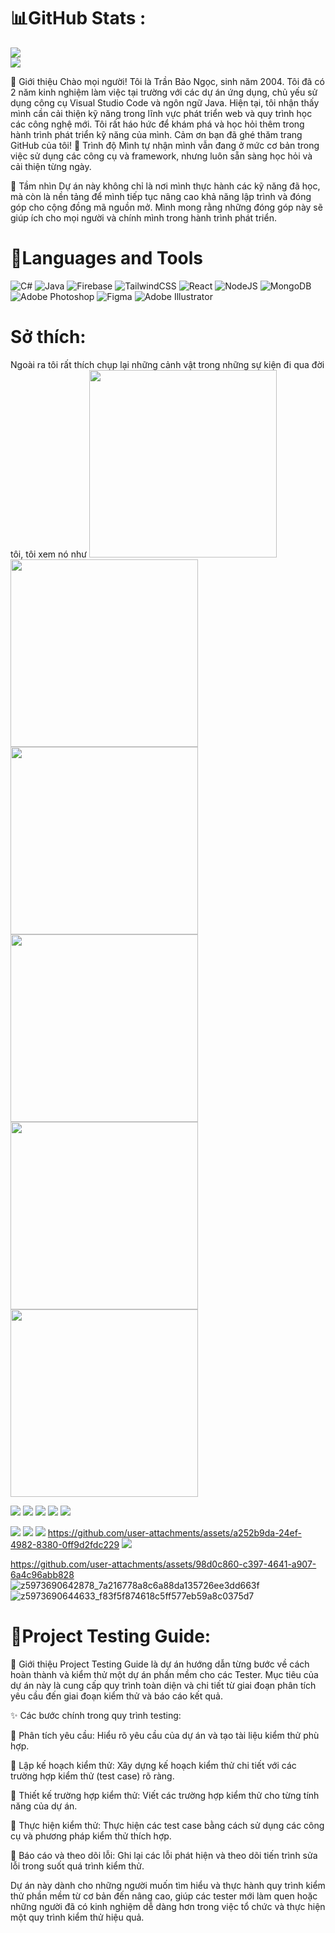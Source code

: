 # 📊GitHub Stats :
  ![](https://github-readme-stats.vercel.app/api?username=baongoc2211&theme=radical&hide_border=false&include_all_commits=false&count_private=false)<br/>![](https://github-readme-streak-stats.herokuapp.com/?user=baongoc2211&theme=radical&hide_border=false)<br/>

👋 Giới thiệu
Chào mọi người! Tôi là Trần Bảo Ngọc, sinh năm 2004. Tôi đã có 2 năm kinh nghiệm làm việc tại trường với các dự án ứng dụng, chủ yếu sử dụng công cụ Visual Studio Code và ngôn ngữ Java. 
Hiện tại, tôi nhận thấy mình cần cải thiện kỹ năng trong lĩnh vực phát triển web và quy trình học các công nghệ mới. Tôi rất háo hức để khám phá và học hỏi thêm trong hành trình phát triển kỹ năng của mình.
Cảm ơn bạn đã ghé thăm trang GitHub của tôi!
🌱 Trình độ
Mình tự nhận mình vẫn đang ở mức cơ bản trong việc sử dụng các công cụ và framework, nhưng luôn sẵn sàng học hỏi và cải thiện từng ngày.

🌟 Tầm nhìn
Dự án này không chỉ là nơi mình thực hành các kỹ năng đã học, mà còn là nền tảng để mình tiếp tục nâng cao khả năng lập trình và đóng góp cho cộng đồng mã nguồn mở. Mình mong rằng những đóng góp này sẽ giúp ích cho mọi người và chính mình trong hành trình phát triển.

# 🔧Languages and Tools
![C#](https://img.shields.io/badge/c%23-%23239120.svg?style=plastic&logo=c-sharp&logoColor=white) ![Java](https://img.shields.io/badge/java-%23ED8B00.svg?style=plastic&logo=java&logoColor=white) ![Firebase](https://img.shields.io/badge/firebase-%23039BE5.svg?style=plastic&logo=firebase) ![TailwindCSS](https://img.shields.io/badge/tailwindcss-%2338B2AC.svg?style=plastic&logo=tailwind-css&logoColor=white) ![React](https://img.shields.io/badge/react-%2320232a.svg?style=plastic&logo=react&logoColor=%2361DAFB) ![NodeJS](https://img.shields.io/badge/node.js-6DA55F?style=plastic&logo=node.js&logoColor=white) ![MongoDB](https://img.shields.io/badge/MongoDB-%234ea94b.svg?style=plastic&logo=mongodb&logoColor=white) ![Adobe Photoshop](https://img.shields.io/badge/adobephotoshop-%2331A8FF.svg?style=plastic&logo=adobephotoshop&logoColor=white) 	![Figma](https://img.shields.io/badge/figma-%23F24E1E.svg?style=plastic&logo=figma&logoColor=white) ![Adobe Illustrator](https://img.shields.io/badge/adobeillustrator-%23FF9A00.svg?style=plastic&logo=adobeillustrator&logoColor=white)

# Sở thích:
Ngoài ra tôi rất thích chụp lại những cảnh vật trong những sự kiện đi qua đời tôi, tôi xem nó như 
<img src="https://github.com/user-attachments/assets/158b9249-2e41-4ed5-8ef3-3f9a73967342" alt="" width="300">
<img src="https://github.com/user-attachments/assets/0f3cb768-b086-410a-88be-0b03aba17354" alt="" width="300">
<img src="https://github.com/user-attachments/assets/8c0f6e86-136d-41fb-8c89-67a0da720e3e" alt="" width="300">
<img src="https://github.com/user-attachments/assets/b9efa690-c08c-4876-951f-a8ed10b0ebb6" alt="" width="300">
<img src="https://github.com/user-attachments/assets/d859ac9c-7870-4e6f-b43b-1dadaab6da3e" alt="" width="300">
<img src="https://github.com/user-attachments/assets/158b9249-2e41-4ed5-8ef3-3f9a73967342" alt="" width="300">

![](https://github.com/user-attachments/assets/a2f5144c-09d4-491e-a6db-ad0145fcba70)
![](https://github.com/user-attachments/assets/b9a871d4-0676-4c14-82bd-3142fbbfc513)
![](https://github.com/user-attachments/assets/f18766d7-590c-4f8b-bf52-ed4c1e34d061)
![](https://github.com/user-attachments/assets/69d6b1be-8ff4-4b7f-8b02-0b27f2a01d18)
![](https://github.com/user-attachments/assets/9448d28e-117c-4a6c-b106-4dcff6361e90)

![](https://github.com/user-attachments/assets/610b502f-437e-4228-a825-eb1df75e9802)
![](https://github.com/user-attachments/assets/f583427a-7e41-4c4a-80cc-f1f40ac9775a)
![](https://github.com/user-attachments/assets/ecd40828-42df-4c6a-abb7-02e46ef7101c)
https://github.com/user-attachments/assets/a252b9da-24ef-4982-8380-0ff9d2fdc229
![](https://github.com/user-attachments/assets/371e0587-6d2d-44c3-b901-ef2f263e213c)

https://github.com/user-attachments/assets/98d0c860-c397-4641-a907-6a4c96abb828
![z5973690642878_7a216778a8c6a88da135726ee3dd663f](https://github.com/user-attachments/assets/c3c9e6ae-0aeb-45f5-9e4e-445972aff1fe)
![z5973690644633_f83f5f874618c5ff577eb59a8c0375d7](https://github.com/user-attachments/assets/ac9e729e-4f76-4982-af97-b1d9654f6360)
  
# 🧪Project Testing Guide:

🌟 Giới thiệu
Project Testing Guide là dự án hướng dẫn từng bước về cách hoàn thành và kiểm thử một dự án phần mềm cho các Tester. Mục tiêu của dự án này là cung cấp quy trình toàn diện và chi tiết từ giai đoạn phân tích yêu cầu đến giai đoạn kiểm thử và báo cáo kết quả.

✨ Các bước chính trong quy trình testing:

📌 Phân tích yêu cầu: Hiểu rõ yêu cầu của dự án và tạo tài liệu kiểm thử phù hợp.

📌 Lập kế hoạch kiểm thử: Xây dựng kế hoạch kiểm thử chi tiết với các trường hợp kiểm thử (test case) rõ ràng.

📌 Thiết kế trường hợp kiểm thử: Viết các trường hợp kiểm thử cho từng tính năng của dự án.

📌 Thực hiện kiểm thử: Thực hiện các test case bằng cách sử dụng các công cụ và phương pháp kiểm thử thích hợp.

📌 Báo cáo và theo dõi lỗi: Ghi lại các lỗi phát hiện và theo dõi tiến trình sửa lỗi trong suốt quá trình kiểm thử.

Dự án này dành cho những người muốn tìm hiểu và thực hành quy trình kiểm thử phần mềm từ cơ bản đến nâng cao, giúp các tester mới làm quen hoặc những người đã có kinh nghiệm dễ dàng hơn trong việc tổ chức và thực hiện một quy trình kiểm thử hiệu quả.



